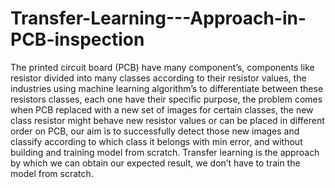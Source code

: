 # Transfer-Learning---Approach-in-PCB-inspection

The printed circuit board (PCB) have many component’s, components like resistor divided into many classes according to their resistor values, the industries using machine learning algorithm’s to differentiate between these resistors classes, each one have their specific purpose, the problem comes when PCB replaced with a new set of images for certain classes, the new class resistor might behave new resistor values or can be placed in different order on PCB, our aim is to successfully detect those new images and classify according to which class it belongs with min error, and without building and training model from scratch. Transfer learning is the approach by which we can obtain our expected result, we don’t have to train the model from scratch.
